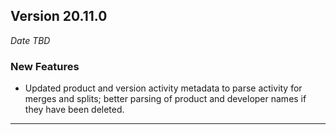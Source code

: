 
## Version 20.11.0
_Date TBD_

### New Features
* Updated product and version activity metadata to parse activity for merges and splits; better parsing of product and developer names if they have been deleted.

---
